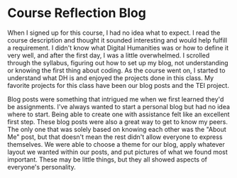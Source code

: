 # Course Reflection Blog
When I signed up for this course, I had no idea what to expect. I read the course description and thought it sounded interesting and would help fulfill a requirement. I didn't know what Digital Humanities was or how to define it very well, and after the first day, I was a little overwhelmed. I scrolled through the syllabus, figuring out how to set up my blog, not understanding or knowing the first thing about coding. As the course went on, I started to understand what DH is and enjoyed the projects done in this class. My favorite projects for this class have been our blog posts and the TEI project.

Blog posts were something that intrigued me when we first learned they'd be assignments. I've always wanted to start a personal blog but had no idea where to start. Being able to create one with assistance felt like an excellent first step. These blog posts were also a great way to get to know my peers. The only one that was solely based on knowing each other was the "About Me" post, but that doesn't mean the rest didn't allow everyone to express themselves. We were able to choose a theme for our blog, apply whatever layout we wanted within our posts, and put pictures of what we found most important. These may be little things, but they all showed aspects of everyone's personality. 

